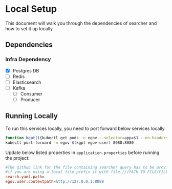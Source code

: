 # Local Setup

This document will walk you through the dependencies of searcher and how to set it up locally

## Dependencies

### Infra Dependency

- [X] Postgres DB
- [ ] Redis
- [ ] Elasticsearch
- [ ] Kafka
  - [ ] Consumer
  - [ ] Producer

## Running Locally

To run this services locally, you need to port forward below services locally

```bash
function kgpt(){kubectl get pods -n egov --selector=app=$1 --no-headers=true | head -n1 | awk '{print $1}'}
kubectl port-forward -n egov $(kgpt egov-user) 8088:8080
``` 

Update below listed properties in `application.properties` before running the project:

```ini
#The github link for the file containing searcher query has to be provided here
#if you are using a local file prefix it with file:///PATH TO FILE/FILENAME
search.yaml.path=
egov.user.contextpath=http://127.0.0.1:8088
```
